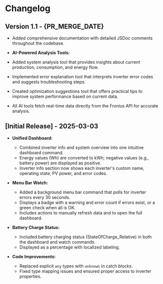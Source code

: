 # Changelog

## Version 1.1 - {PR_MERGE_DATE}

- Added comprehensive documentation with detailed JSDoc comments throughout the codebase.

- **AI-Powered Analysis Tools:**
- Added system analysis tool that provides insights about current production, consumption, and energy flow.
- Implemented error explanation tool that interprets inverter error codes and suggests troubleshooting steps.
- Created optimization suggestions tool that offers practical tips to improve system performance based on current data.
- All AI tools fetch real-time data directly from the Fronius API for accurate analysis.

## [Initial Release] - 2025-03-03

- **Unified Dashboard:**  
  - Combined inverter info and system overview into one intuitive dashboard command.
  - Energy values (Wh) are converted to kWh; negative values (e.g., battery power) are displayed as positive.
  - Inverter info section now shows each inverter's custom name, operating state, PV power, and error codes.

- **Menu Bar Watch:**  
  - Added a background menu bar command that polls for inverter errors every 30 seconds.
  - Displays a badge with a warning and error count if errors exist, or a green check when all is OK.
  - Includes actions to manually refresh data and to open the full dashboard.

- **Battery Charge Status:**  
  - Included battery charging status (StateOfCharge_Relative) in both the dashboard and watch commands.
  - Displayed as a percentage with localized labeling.

- **Code Improvements:**  
  - Replaced explicit `any` types with `unknown` in catch blocks.
  - Fixed type mapping issues and ensured proper access to inverter properties.